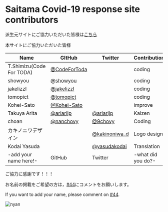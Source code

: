Saitama Covid-19 response site contributors
============================================

派生元サイトにご協力いただいた皆様は[こちら](https://github.com/tokyo-metropolitan-gov/covid19/blob/development/CONTRIBUTORS.md)

本サイトにご協力いただいた皆様

| Name | GItHub | Twitter | Contribution |
| --- | --- | --- | --- |
| T.Shimizu(Code For TODA) | [@CodeForToda](https://github.com/codefortoda) || coding |
| showyou | [@showyou](https://github.com/showyou) || coding |
| jakelizzI | [@jakelizzI](https://github.com/jakelizzI) || coding|
| tomopict | [@tomopict](https://github.com/tomopict) || coding|
| Kohei-Sato | [@Kohei-Sato](https://github.com/Kohei-Satou) || improve |
| Takuya Arita | [@ariarijp](https://github.com/ariarijp) | [@ariarijp](https://twitter.com/ariarijp) | Kaizen |
| choan | [@nanchovy](https://github.com/nanchovy) | [@9chovy](https://twitter.com/9chovy) | Coding |
| カキノニワデザイン || [@kakinoniwa_d](https://twitter.com/kakinoniwa_d) | Logo design |
| Kodai Yasuda | | [@yasudakodai](https://twitter.com/yasudakodai) | Translation |
| -add your name here!- | GitHub | Twitter | -what did you do?- |

ご協力に感謝です！！！

お名前の掲載をご希望の方は，[#44](https://github.com/codefortoda/covid19-saitama/issues/44)にコメントをお願いします。

If you want to add your name, please comment on [#44](https://github.com/codefortoda/covid19-saitama/issues/44).

![nyan](https://i.gyazo.com/f04e7468ea6e4bb6e87f6817fea980f9.gif)
